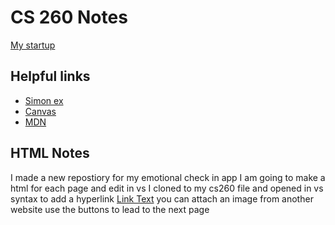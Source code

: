 
# CS 260 Notes

[My startup](https://emotional-check-in.click/)

## Helpful links

- [Simon ex]([https://github.com/webprogramming260](https://simon-html.cs260.click/))
- [Canvas](https://byu.instructure.com)
- [MDN](https://developer.mozilla.org)


## HTML Notes
I made a new repostiory for my emotional check in app
I am going to make a html for each page and edit in vs
I cloned to my cs260 file and opened in vs
syntax to add a hyperlink <a href="URL">Link Text</a>
you can attach an image from another website
use the buttons to lead to the next page

